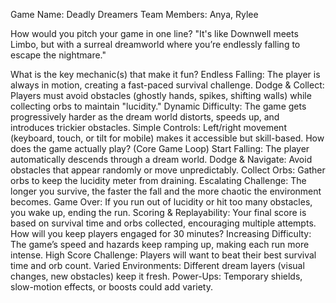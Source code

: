 Game Name: Deadly Dreamers
Team Members: Anya, Rylee

How would you pitch your game in one line?
"It's like Downwell meets Limbo, but with a surreal dreamworld where you’re endlessly falling to escape the nightmare."

What is the key mechanic(s) that make it fun?
Endless Falling: The player is always in motion, creating a fast-paced survival challenge.
Dodge & Collect: Players must avoid obstacles (ghostly hands, spikes, shifting walls) while collecting orbs to maintain "lucidity."
Dynamic Difficulty: The game gets progressively harder as the dream world distorts, speeds up, and introduces trickier obstacles.
Simple Controls: Left/right movement (keyboard, touch, or tilt for mobile) makes it accessible but skill-based.
How does the game actually play? (Core Game Loop)
Start Falling: The player automatically descends through a dream world.
Dodge & Navigate: Avoid obstacles that appear randomly or move unpredictably.
Collect Orbs: Gather orbs to keep the lucidity meter from draining.
Escalating Challenge: The longer you survive, the faster the fall and the more chaotic the environment becomes.
Game Over: If you run out of lucidity or hit too many obstacles, you wake up, ending the run.
Scoring & Replayability: Your final score is based on survival time and orbs collected, encouraging multiple attempts.
How will you keep players engaged for 30 minutes?
Increasing Difficulty: The game’s speed and hazards keep ramping up, making each run more intense.
High Score Challenge: Players will want to beat their best survival time and orb count.
Varied Environments: Different dream layers (visual changes, new obstacles) keep it fresh.
Power-Ups: Temporary shields, slow-motion effects, or boosts could add variety.
